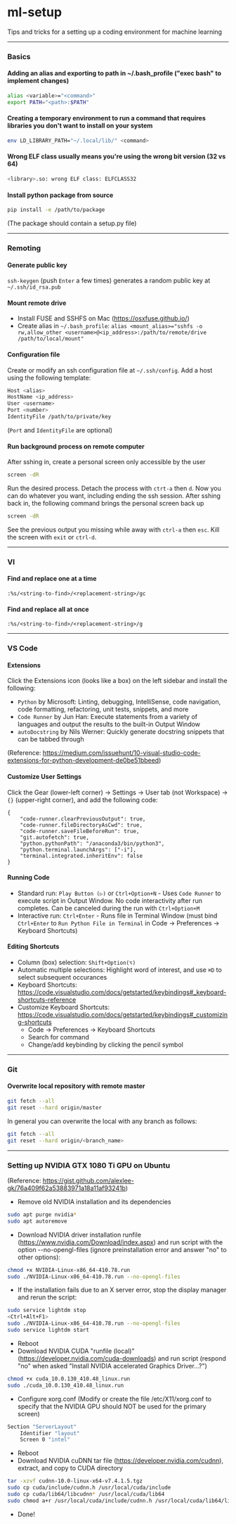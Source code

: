 # ml-setup
Tips and tricks for a setting up a coding environment for machine learning

---
### Basics
#### Adding an alias and exporting to path in ~/.bash_profile ("exec bash" to implement changes)
```bash
alias <variable>="<command>"
export PATH="<path>:$PATH"
```

#### Creating a temporary environment to run a command that requires libraries you don't want to install on your system
```bash
env LD_LIBRARY_PATH="~/.local/lib/" <command>
```

#### Wrong ELF class usually means you're using the wrong bit version (32 vs 64)
```bash
<library>.so: wrong ELF class: ELFCLASS32
```

#### Install python package from source
```bash
pip install -e /path/to/package
```
(The package should contain a setup.py file)

---
### Remoting
#### Generate public key
`ssh-keygen` (push `Enter` a few times) generates a random public key at `~/.ssh/id_rsa.pub`

#### Mount remote drive
- Install FUSE and SSHFS on Mac (https://osxfuse.github.io/)
- Create alias in `~/.bash_profile`: `alias <mount_alias>="sshfs -o rw,allow_other <username>@<ip_address>:/path/to/remote/drive /path/to/local/mount"`

#### Configuration file
Create or modify an ssh configuration file at `~/.ssh/config`. Add a host using the following template:
```bash
Host <alias>
HostName <ip_address>
User <username>
Port <number>
IdentityFile /path/to/private/key
```
(`Port` and `IdentityFile` are optional)

#### Run background process on remote computer
After sshing in, create a personal screen only accessible by the user
```bash
screen -dR
```
Run the desired process. Detach the process with `ctrt-a` then `d`. Now you can do whatever you want, including ending the ssh session. After sshing back in, the following command brings the personal screen back up
```bash
screen -dR
```
See the previous output you missing while away with `ctrl-a` then `esc`. Kill the screen with `exit` or `ctrl-d`.


---
### VI
#### Find and replace one at a time
```
:%s/<string-to-find>/<replacement-string>/gc
```

#### Find and replace all at once
```
:%s/<string-to-find>/<replacement-string>/g
```

---
### VS Code
#### Extensions
Click the Extensions icon (looks like a box) on the left sidebar and install the following:
- `Python` by Microsoft: Linting, debugging, IntelliSense, code navigation, code formatting, refactoring, unit tests, snippets, and more
- `Code Runner` by Jun Han: Execute statements from a variety of languages and output the results to the built-in Output Window
- `autoDocstring` by Nils Werner: Quickly generate docstring snippets that can be tabbed through

(Reference: https://medium.com/issuehunt/10-visual-studio-code-extensions-for-python-development-de0be51bbeed)

#### Customize User Settings
Click the Gear (lower-left corner) -> Settings -> User tab (not Workspace) -> `{}` (upper-right corner), and add the following code:
```
{
    "code-runner.clearPreviousOutput": true,
    "code-runner.fileDirectoryAsCwd": true,
    "code-runner.saveFileBeforeRun": true,
    "git.autofetch": true,
    "python.pythonPath": "/anaconda3/bin/python3",
    "python.terminal.launchArgs": ["-i"],
    "terminal.integrated.inheritEnv": false
}
```

#### Running Code
- Standard run: `Play Button (▷)` or `Ctrl+Option+N` - Uses `Code Runner` to execute script in Output Window. No code interactivity after run completes. Can be canceled during the run with `Ctrl+Option+M`
- Interactive run: `Ctrl+Enter` - Runs file in Terminal Window (must bind `Ctrl+Enter` to `Run Python File in Terminal` in Code -> Preferences -> Keyboard Shortcuts)

#### Editing Shortcuts
- Column (box) selection: `Shift+Option(⌥)`
- Automatic multiple selections: Highlight word of interest, and use `⌘D` to select subsequent occurances
- Keyboard Shortcuts: https://code.visualstudio.com/docs/getstarted/keybindings#_keyboard-shortcuts-reference
- Customize Keyboard Shortcuts: https://code.visualstudio.com/docs/getstarted/keybindings#_customizing-shortcuts
  - Code -> Preferences -> Keyboard Shortcuts
  - Search for command
  - Change/add keybinding by clicking the pencil symbol

---
### Git
#### Overwrite local repository with remote master
```bash
git fetch --all
git reset --hard origin/master
```
In general you can overwrite the local with any branch as follows:
```bash
git fetch --all
git reset --hard origin/<branch_name>
```

---
### Setting up NVIDIA GTX 1080 Ti GPU on Ubuntu
(Reference: https://gist.github.com/alexlee-gk/76a409f62a53883971a18a11af93241b)
- Remove old NVIDIA installation and its dependencies
```bash
sudo apt purge nvidia*
sudo apt autoremove
```
- Download NVIDIA driver installation runfile (https://www.nvidia.com/Download/index.aspx) and run script with the option --no-opengl-files (ignore preinstallation error and answer "no" to other options):
```bash
chmod +x NVIDIA-Linux-x86_64-410.78.run
sudo ./NVIDIA-Linux-x86_64-410.78.run --no-opengl-files
```
- If the installation fails due to an X server error, stop the display manager and rerun the script:
```bash
sudo service lightdm stop
<Ctrl+Alt+F1>
sudo ./NVIDIA-Linux-x86_64-410.78.run --no-opengl-files
sudo service lightdm start
```
- Reboot
- Download NVIDIA CUDA "runfile (local)" (https://developer.nvidia.com/cuda-downloads) and run script (respond "no" when asked "Install NVIDIA accelerated Graphics Driver...?")
```bash
chmod +x cuda_10.0.130_410.48_linux.run
sudo ./cuda_10.0.130_410.48_linux.run 
```
- Configure xorg.conf (Modify or create the file /etc/X11/xorg.conf to specify that the NVIDIA GPU should NOT be used for the primary screen)
```bash
Section "ServerLayout"
    Identifier "layout"
    Screen 0 "intel"
```
- Reboot
- Download NVIDIA cuDNN tar file (https://developer.nvidia.com/cudnn), extract, and copy to CUDA directory
```bash
tar -xzvf cudnn-10.0-linux-x64-v7.4.1.5.tgz
sudo cp cuda/include/cudnn.h /usr/local/cuda/include
sudo cp cuda/lib64/libcudnn* /usr/local/cuda/lib64
sudo chmod a+r /usr/local/cuda/include/cudnn.h /usr/local/cuda/lib64/libcudnn*
```
- Done!
